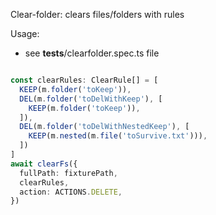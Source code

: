 Clear-folder: clears files/folders with rules

Usage:

- see __tests__/clearfolder.spec.ts file

```typescript

const clearRules: ClearRule[] = [
  KEEP(m.folder('toKeep')),
  DEL(m.folder('toDelWithKeep'), [
    KEEP(m.folder('toKeep')),
  ]),
  DEL(m.folder('toDelWithNestedKeep'), [
    KEEP(m.nested(m.file('toSurvive.txt'))),
  ])
]
await clearFs({
  fullPath: fixturePath,
  clearRules,
  action: ACTIONS.DELETE,
})
```